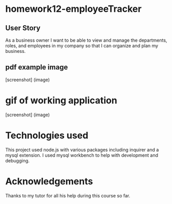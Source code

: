 # homework12-employeeTracker

## User Story
As a business owner
I want to be able to view and manage the departments, roles, and employees in my company
so that I can organize and plan my business.

## pdf example image
[screenshot] (image)

# gif of working application
[screenshot] (image)

# Technologies used
This project used node.js with various packages including inquirer and a mysql extension. I used mysql workbench to help with development and debugging. 

# Acknowledgements
 Thanks to my tutor for all his help during this course so far. 
